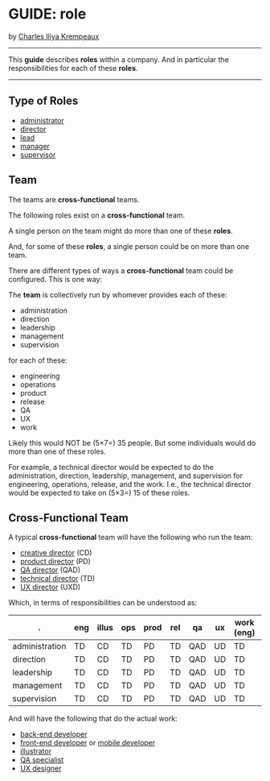 # GUIDE: role

by [Charles Iliya Krempeaux](http://changelog.ca/)

---

This **guide** describes **roles** within a company.
And in particular the responsibilities for each of these **roles**.

---

## Type of Roles

* [administrator](role/administrator/README.md)
* [director](role/director/README.md)
* [lead](role/lead/README.md)
* [manager](role/manager/README.md)
* [supervisor](role/supervisor/README.md)

## Team

The teams are **cross-functional** teams.

The following roles exist on a **cross-functional** team.

A single person on the team might do more than one of these **roles**.

And, for some of these **roles**, a single person could be on more than one team.

There are different types of ways a **cross-functional** team could be configured.
This is one way:

The **team** is collectively run by whomever provides each of these:

* administration
* direction
* leadership
* management
* supervision

for each of these:

* engineering
* operations
* product
* release
* QA
* UX
* work

Likely this would NOT be (5×7=) 35 people.
But some individuals would do more than one of these roles.

For example, a technical director would be expected to do the administration, direction, leadership, management, and supervision for engineering, operations, release, and the work. I.e., the technical director would be expected to take on (5×3=) 15 of these roles.

## Cross-Functional Team

A typical **cross-functional** team will have the following who run the team:

* [creative director](role/creative_director/README.md) (CD)
* [product director](role/product_director/README.md) (PD)
* [QA director](role/qa_director/README.md) (QAD)
* [technical director](role/technical_director/README.md) (TD)
* [UX director](role/ux_director/README.md) (UXD)

Which, in terms of responsibilities can be understood as:

| .              | eng | illus | ops | prod | rel | qa  | ux | work (eng) | work (illus) | work (ux) |
|----------------|-----|-------|-----|------|-----|-----|----|------------|--------------|-----------|
| administration | TD  | CD    | TD  | PD   | TD  | QAD | UD | TD         | CD           | UXD       |
| direction      | TD  | CD    | TD  | PD   | TD  | QAD | UD | TD         | CD           | UXD       |
| leadership     | TD  | CD    | TD  | PD   | TD  | QAD | UD | TD         | CD           | UXD       |
| management     | TD  | CD    | TD  | PD   | TD  | QAD | UD | TD         | CD           | UXD       |
| supervision    | TD  | CD    | TD  | PD   | TD  | QAD | UD | TD         | CD           | UXD       |

And will have the following that do the actual work:

* [back-end developer](role/back-end_developer/README.md)
* [front-end developer](role/front-end_developer/README.md) or [mobile developer](role/mobile_developer/README.md)
* [illustrator](role/illustrator/README.md)
* [QA specialist](role/qa_specialist/README.md)
* [UX designer](role/ux_designer/README.md)

